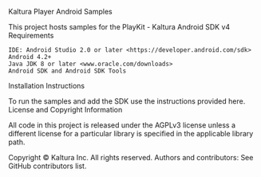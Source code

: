 Kaltura Player Android Samples

This project hosts samples for the PlayKit - Kaltura Android SDK v4
Requirements

    IDE: Android Studio 2.0 or later <https://developer.android.com/sdk>
    Android 4.2+
    Java JDK 8 or later <www.oracle.com/downloads>
    Android SDK and Android SDK Tools

Installation Instructions

To run the samples and add the SDK use the instructions provided here.
License and Copyright Information

All code in this project is released under the AGPLv3 license unless a different license for a particular library is specified in the applicable library path.

Copyright © Kaltura Inc. All rights reserved.
Authors and contributors: See GitHub contributors list.
